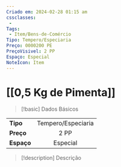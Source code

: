 ```yaml
---
Criado em: 2024-02-28 01:15 am
cssclasses:
 - 
Tags:
 - Item/Bens-de-Comércio
Tipo: Tempero/Especiaria
Preço: 0000200 PE
PreçoVisivel: 2 PP
Espaço: Especial
NoteIcon: Item
---
```

# [[0,5 Kg de Pimenta]]

> [!basic] Dados Básicos
> 
|            |     |
| ---------- |:---:|
| **Tipo**   |  Tempero/Especiaria   |
| **Preço**  |   2 PP   |
| **Espaço** |  Especial   |
>
 
> [!description] Descrição
> 
>
